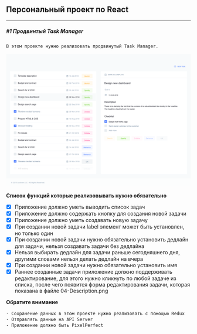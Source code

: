 ## Персональный проект по React

---

##### #1 Продвинтый Task Manager

```
В этом проекте нужно реализовать продвинутый Task Manager.
```

![alt text](https://github.com/RusKrim/task_manager_react_app/blob/main/src/images/project_overview.png?raw=true "Task Manager Mockup")

**Список функций которые реализовывать нужно обязательно**

- [X] Приложение должно уметь выводить список задач
- [X] Приложение должно содержать кнопку для создания новой задачи
- [X] Приложение должно уметь создавать новую задачу
- [X] При создании новой задачи label элемент может быть установлен, но только один
- [X] При создании новой задачи нужно обязательно установить дедлайн для задачи,
      нельзя создавать задачи без дедлайна
- [X] Нельзя выбирать дедлайн для задачи раньше сегодняшнего дня, другими словами
      нельзя делать дедлайн на вчера
- [X] При создании новой задачи нужно обязательно установить имя
- [X] Раннеe созданные задачи приложение должно поддерживать редактирование, для
      этого нужно кликнуть по любой задаче из списка, после чего появится форма
      редактирования задачи, которая показана в файле 04-Description.png

**Обратите внимание**

```
- Сохранение данных в этом проекте нужно реализовать с помощью Redux
- Отправлять данные на API Server
- Приложение должно быть PixelPerfect
```
